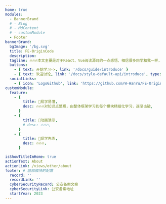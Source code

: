 ```yaml
---
home: true
modules:
  - BannerBrand
  # - Blog
  # - MdContent
  # - customModule
  - Footer
bannerBrand:
  bgImage: '/bg.svg'
  title: FE-OriginCode
  description:
  tagline: 🔥🔥🔥本文主要是对于React、Vue阅读源码的一点感悟，相信很多同学和我一样，刚开始阅读源码，一头雾水，不知从何看起，那么本文🔥🔥🔥帮助更多热爱前端的同学可以更好的理解框架(Framwork)，在开发中巧妙灵活的应用，体会框架的设计模式以及快速的阅读源码🔥🔥🔥
  buttons:
    - { text: 开始学习->, link: '/docs/guide/introduce' }
    - { text: 欢迎讨论, link: '/docs/style-default-api/introduce', type: 'plain' }
  socialLinks:
    - { icon: 'LogoGithub', link: 'https://github.com/W-HanYu/FE-Origincode' }
customModule:
  feature:
    - {
        title: 🎉易学易懂,
        desc: 🔥🔥🔥对知识点整理，由整体框架学习到每个模块精细化学习，逐渐击破,
      }
    - {
        title: 💎动画演示,
        # desc: 🔥🔥🔥,
      }
    - {
        title: 🚀现学先练,
        desc: 🔥🔥🔥,
      }

isShowTitleInHome: true
actionText: About
actionLink: /views/other/about
footer: # 底部模块的配置
  record: ''
  recordLink: ''
  cyberSecurityRecord: 公安备案文案
  cyberSecurityLink: 公安备案地址
  startYear: 2023
---
```


